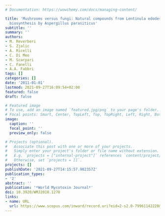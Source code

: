 ```yaml
---
# Documentation: https://wowchemy.com/docs/managing-content/

title: 'Mushrooms versus fungi: Natural compounds from Lentinula edodes inhibit aflatoxin
  biosynthesis by Aspergillus parasiticus'
subtitle: ''
summary: ''
authors:
- M. Reverberi
- S. Zjalic
- A. Ricelli
- C. Di Meo
- M. Scarpari
- C. Fanelli
- A.A. Fabbri
tags: []
categories: []
date: '2011-01-01'
lastmod: 2021-09-27T16:09:54+02:00
featured: false
draft: false

# Featured image
# To use, add an image named `featured.jpg/png` to your page's folder.
# Focal points: Smart, Center, TopLeft, Top, TopRight, Left, Right, BottomLeft, Bottom, BottomRight.
image:
  caption: ''
  focal_point: ''
  preview_only: false

# Projects (optional).
#   Associate this post with one or more of your projects.
#   Simply enter your project's folder or file name without extension.
#   E.g. `projects = ["internal-project"]` references `content/project/deep-learning/index.md`.
#   Otherwise, set `projects = []`.
projects: []
publishDate: '2021-09-27T14:15:57.902357Z'
publication_types:
- '2'
abstract: ''
publication: '*World Mycotoxin Journal*'
doi: 10.3920/WMJ2010.1270
links:
- name: URL
  url: https://www.scopus.com/inward/record.uri?eid=2-s2.0-79961142220&doi=10.3920%2fWMJ2010.1270&partnerID=40&md5=4593773d62e11c412b07fbbab39cfc07
---
```

